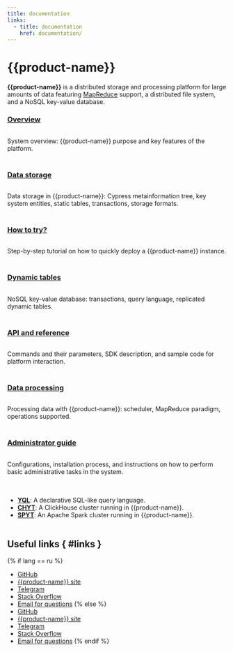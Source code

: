 ```yaml
---
title: documentation
links:
  - title: documentation
    href: documentation/
---
```


# {{product-name}}

<style scoped>
.grid-container {
  display: grid;
  grid-template-columns: repeat(auto-fit, minmax(300px, 1fr));
  column-gap: 50px;
  row-gap: 20px;
}
.grid-item {
  display: flex;
  flex-direction: column;
}
h2 {
  padding-top: 32px !important;
  margin-top: 0 !important;
}
h3 {
  padding-top: 8px !important;
  margin-top: 0 !important;
}
</style>

**{{product-name}}** is a distributed storage and processing platform for large amounts of data featuring [MapReduce](http://ru.wikipedia.org/wiki/MapReduce) support, a distributed file system, and a NoSQL key-value database.


<div class="grid-container">
    <div class="grid-item">
        <h3><a href="overview/about">Overview</a></h3>
        <p>System overview: {{product-name}} purpose and key features of the platform.</p>
    </div>
    <div class="grid-item">
        <h3><a href="user-guide/storage/cypress">Data storage</a></h3>
        <p>Data storage in {{product-name}}: Cypress metainformation tree, key system entities, static tables, transactions, storage formats.</p>
    </div>
    <div class="grid-item">
        <h3><a href="overview/try-yt">How to try?</a></h3>
        <p>Step-by-step tutorial on how to quickly deploy a {{product-name}} instance.</p>
    </div>
    <div class="grid-item">
        <h3><a href="user-guide/dynamic-tables/overview">Dynamic tables</a></h3>
        <p>NoSQL key-value database: transactions, query language, replicated dynamic tables.</p>
    </div>
    <div class="grid-item">
        <h3><a href="api/commands">API and reference</a></h3>
        <p>Commands and their parameters, SDK description, and sample code for platform interaction.</p>
    </div>
    <div class="grid-item">
        <h3><a href="user-guide/data-processing/scheduler/scheduler-and-pools">Data processing</a></h3>
        <p>Processing data with {{product-name}}: scheduler, MapReduce paradigm, operations supported.</p>
    </div>
    <div class="grid-item">
        <h3><a href="admin-guide/set-req">Administrator guide</a></h3>
        <p>Configurations, installation process, and instructions on how to perform basic administrative tasks in the system.</p>
    </div>
        <div class="grid-item">
        <ul>
            <li><b><a href="yql/index">YQL</a></b>: A declarative SQL-like query language.</li>
            <li><b><a href="user-guide/data-processing/chyt/about-chyt">CHYT</a></b>: A ClickHouse cluster running in {{product-name}}.</li>
            <li><b><a href="user-guide/data-processing/spyt/overview">SPYT</a></b>: An Apache Spark cluster running in {{product-name}}.</li>
        </ul>
    </div>


</div>

## Useful links { #links }

{% if lang == ru %}
* [GitHub](https://github.com/ytsaurus/ytsaurus)
* [{{product-name}} site](https://ytsaurus.tech/ru)
* [Telegram](https://t.me/ytsaurus_ru)
* [Stack Overflow](https://stackoverflow.com/tags/ytsaurus)
* [Email for questions](mailto:community_ru@ytsaurus.tech)
   {% else %}
* [GitHub](https://github.com/ytsaurus/ytsaurus)
* [{{product-name}} site](https://ytsaurus.tech)
* [Telegram](https://t.me/ytsaurus)
* [Stack Overflow](https://stackoverflow.com/tags/ytsaurus)
* [Email for questions](mailto:community@ytsaurus.tech)
   {% endif %}


